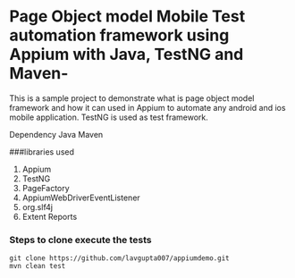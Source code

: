 # Page Object model Mobile Test automation framework using Appium with Java, TestNG and Maven-
This is a sample project to demonstrate what is page object model framework and how it can used in Appium to automate any android and ios mobile application.
TestNG is used as test framework.

Dependency
Java
Maven

###libraries used
1. Appium
2. TestNG
3. PageFactory
4. AppiumWebDriverEventListener
5. org.slf4j
6. Extent Reports

### Steps to clone execute the tests
```
git clone https://github.com/lavgupta007/appiumdemo.git
mvn clean test
```
